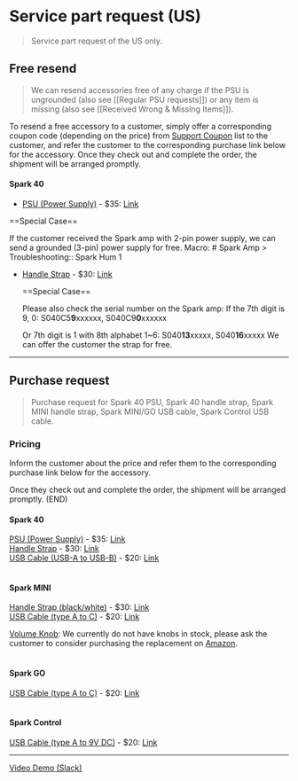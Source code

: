 # Service part request (US)
> Service part request of the US only.

## Free resend

> We can resend accessories free of any charge if the PSU is ungrounded (also see [[Regular PSU requests]]) or any item is missing (also see [[Received Wrong & Missing Items]]).

To resend a free accessory to a customer, simply offer a corresponding coupon code (depending on the price) from [Support Coupon](https://docs.google.com/spreadsheets/d/14wsfMVwHhbsf5ztvkXnpwNhDYkt7WYIZCYWDKMu_SnM/edit?usp=sharing) list to the customer, and refer the customer to the corresponding purchase link below for the accessory. Once they check out and complete the order, the shipment will be arranged promptly. 

#### Spark 40

 - <u>PSU (Power Supply)</u> - $35: [Link](https://www.positivegrid.com/products/power-supply-unit-detachable-power-cable-is-included)

  ==Special Case==   
  
  If the customer received the Spark amp with 2-pin power supply, we can send a grounded (3-pin) power supply for free. 
  Macro: # Spark Amp > Troubleshooting:: Spark Hum 1 
<br>
- <u>Handle Strap</u> - $30: [Link](https://www.positivegrid.com/products/carrying-strap-for-spark-black)  
  
  ==Special Case==   
  
  Please also check the serial number on the Spark amp:
  If the 7th digit is 9, 0: S040C5**9**xxxxxx, S040C9**0**xxxxxx
  
  Or 7th digit is 1 with 8th alphabet 1~6: 
  S040**13**xxxxx, S040**16**xxxxx
  We can offer the customer the strap for free.
  <br>
---

## Purchase request

> Purchase request for Spark 40 PSU, Spark 40 handle strap, Spark MINI handle strap, Spark MINI/GO USB cable, Spark Control USB cable.

### Pricing

Inform the customer about the price and refer them to the corresponding purchase link below for the accessory.

Once they check out and complete the order, the shipment will be arranged promptly. (END)
<br>
#### Spark 40 
<u>PSU (Power Supply)</u> - $35: [Link](https://www.positivegrid.com/products/power-supply-unit-detachable-power-cable-is-included)  
<u>Handle Strap</u> - $30: [Link](https://www.positivegrid.com/products/carrying-strap-for-spark-black)  
<u>USB Cable (USB-A to USB-B)</u> - $20: [Link](https://www.positivegrid.com/products/usb-a-to-usb-b-cable)
<br>
<br>
#### Spark MINI
<u>Handle Strap (black/white)</u> - $30: [Link](https://www.positivegrid.com/products/carrying-strap-for-spark-mini)  
<u>USB Cable (type A to C)</u> - $20: [Link](https://www.positivegrid.com/products/usb-c-to-usb-a-cable) 

<u>Volume Knob</u>:
We currently do not have knobs in stock, please ask the customer to consider purchasing the replacement on [Amazon](https://www.amazon.com/dp/B01F6XUK9G/ref=twister_B07588G6BZ?_encoding=UTF8&th=1).
<br>
<br>
#### Spark GO
<u>USB Cable (type A to C)</u> - $20: [Link](https://www.positivegrid.com/products/usb-c-to-usb-a-cable)
<br>
<br>
#### Spark Control
<u>USB Cable (type A to 9V DC)</u> - $20: [Link](https://www.positivegrid.com/products/usb-a-to-9v-charging-dc-cable)  


---

[Video Demo (Slack)](https://positivegrid.slack.com/files/U3N3SR3T4/F05GMAJPCF2/____________video.mov)